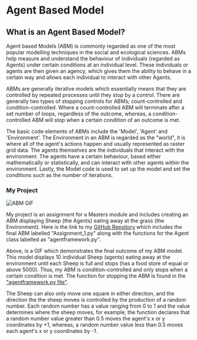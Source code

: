 # Agent Based Model

## What is an Agent Based Model?

Agent based Models (ABM) is commonly regarded as one of the most popular modelling techniques in the social and ecological sciences. ABMs help measure and understand the behaviour of individuals (regarded as Agents) under certain conditions at an individual level. These individuals or agents are then given an agency, which gives them the ability to behave in a certain way and allows each individual to interact with other Agents. 

ABMs are generally iterative models which essentially means that they are controlled by repeated processes until they stop by a control. There are generally two types of stopping controls for ABMs; count-controlled and condition-controlled. Where a count-controlled ABM will terminate after a set number of loops, regardless of the outcome, whereas, a condition-controlled ABM will stop when a certain condition of an outcome is met. 

The basic code elements of ABMs include the 'Model', 'Agent' and 'Environment'. The Environment in an ABM is regarded as the "world", it is where all of the agent's actions happen and usually represented as raster grid data. The agents themselves are the individuals that interact with the environment. The agents have a certain behaviour, based either mathematically or statistically, and can interact with other agents within the environment. Lastly, the Model code is used to set up the model and set the conditions such as the number of iterations.

### My Project

![ABM GIF](abm.gif)

My project is an assignment for a Masters module and includes creating an ABM displaying Sheep (the Agents) eating away at the grass (the Environment). Here is the link to my [GitHub Repsitory](https://github.com/danialowen/Leeds_Assignment_1) which includes the final ABM labelled "Assignment_1.py" along with the functions for the Agent class labelled as "agentframework.py".

Above, is a GIF which demonstrates the final outcome of my ABM model. This model displays 10 individual Sheep (agents) eating away at the environment until each Sheep is full and stops (has a food store of equal or above 5000). Thus, my ABM is condition-controlled and only stops when a certain condition is met. The function for stopping the ABM is found in the ["agentframework.py file"](https://github.com/danialowen/Leeds_Assignment_1). 

The Sheep can also only move one square in either direction, and the direction the the sheep moves is controlled by the production of a random number. Each random number has a value ranging from 0 to 1 and the value determines where the sheep moves, for example, the function declares that a random number value greater than 0.5 moves the agent's x or y coordinates by +1, whereas, a random number value less than 0.5 moves each agent's x or y coordinates by -1.

